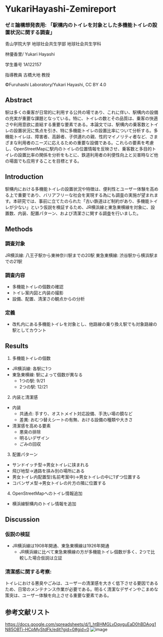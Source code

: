 # YukariHayashi-Zemireport
### ゼミ論構想発表用: 「駅構内のトイレを対象とした多機能トイレの設置状況に関する調査」
青山学院大学 地球社会共生学部 地球社会共生学科

林優香里/ Yukari Hayashi

学生番号 1A122157

指導教員 古橋大地 教授

©︎Furuhashi Laboratory/Yukari Hayashi, CC BY 4.0
## Abstract
駅は多くの乗客が日常的に利用する公共の場であり、これに伴い、駅構内の設備の充実が重要な課題となっている。特に、トイレの数とその品質は、乗客の快適さや利用意欲に直結する重要な要素である。本論文では、駅構内の乗客数とトイレの設置状況に焦点を引き、特に多機能トイレの設置比率について分析する。多機能トイレは、障害者、高齢者、子供連れの親、性的マイノリティ者など、さまざまな利用者のニーズに応えるための重要な設備である。これらの要素を考慮し、OpenStreetMapに駅内のトイレの位置情報を反映させ、乗客数と多目的トイレの設置比率の関係を分析をもとに、鉄道利用者の利便性向上と災害時など他の場面でも应用することを目標とする。
## Introduction
駅構内における多機能トイレの設置状況や特徴は、便利性とユーザー体験を高める上で重要であり、バリアフリーな社会を実現する為にも調査の実施が望まれます。本研究では、事前に立てたのられた「古い鉄道ほど制約があり、多機能トイレが少ない」という仮説を検証するため、JR横浜線と東急東横線を対象に、設置数、内装、配置パターン、および清潔さに関する調査を行いました。
## Methods
### 調査対象
JR横浜線: 八王子駅から東神奈川駅までの20駅
東急東横線: 渋谷駅から横浜駅までの21駅
### 調査内容
- 多機能トイレの個数の確認
- トイレ案内図と内装の撮影
- 設備、配置、清潔さの観点からの分析
### 定義
- 改札内にある多機能トイレを対象とし、他路線の乗り換え駅でも対象路線の駅としてカウント
## Results
1. 多機能トイレの個数
- JR横浜線: 各駅に1つ
- 東急東横線: 駅によって個数が異なる
  - 1つの駅: 9/21
  - 2つの駅: 12/21
2. 内装と清潔感
- 内装
  - 共通点: 手すり、オストメイト対応設備、手洗い場の鏡など
  -  差異: おむつ替えシートの有無、おける設備の種類や大きさ
- 清潔感を高める要素
  - 悪臭の排除
  - 明るいデザイン
  - ごみの回収
3. 配置パターン
- サンドイッチ型→男女トイレに挟まれる
- 飛び地型→通路を挟み別の場所にある
- 男女トイレ内配置型(名前考案中)→男女トイレの中に1ずつ位置する
- コバンザメ型→男女トイレの片方の隣に位置する
4. OpenStreetMapへのトイレ情報追加
- 横浜線駅構内のトイレ情報を追加
## Discussion
### 仮説の検証
- JR横浜線は1908年開通、東急東横線は1926年開通
  - JR横浜線に比べて東急東横線の方が多機能トイレ個数が多く、2つで比較した場合仮説は立証
### 清潔感に関する考察:
トイレにおける悪臭やごみは、ユーザーの清潔感を大きく低下させる要因であるため、日常のメンテナンス作業が必要である。明るく清潔なデザインやこまめな策突は、ユーザー体験を向上させる重要な要素である。
## 参考文献リスト
https://docs.google.com/spreadsheets/d/1_htBHMGLvDqyguEaD0hBDAog1N85OBTi-HCpMyStdFk/edit?gid=0#gid=0
![image](https://github.com/user-attachments/assets/fae08f32-24b3-49d4-a4e5-23d115530546)


